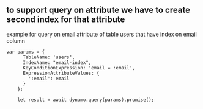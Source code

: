 ## to support query on attribute we have to create second index for that attribute 
example for query on email attribute of table users that have index on email column
````
var params = {
      TableName: 'users',
      IndexName: "email-index",
      KeyConditionExpression: 'email = :email',
      ExpressionAttributeValues: {
        ':email': email
      }
    };
    
    let result = await dynamo.query(params).promise();
````
